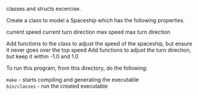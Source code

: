 classes and structs excercise.


Create a class to model a Spaceship which has the following properties.

current speed
current turn direction
max speed
max turn direction


Add functions to the class to adjust the speed of the spaceship, but ensure it never goes over the top speed
Add functions to adjust the turn direction, but keep it within -1.0 and 1.0



To run this program, from this directory, do the following:

`make`               - starts compiling and generating the executable<br>
`bin/classes`      	 - run the created executable
